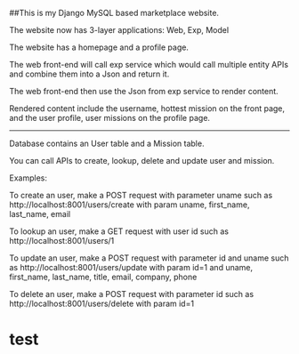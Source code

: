 ##This is my Django MySQL based marketplace website.


The website now has 3-layer applications: Web, Exp, Model

The website has a homepage and a profile page.

The web front-end will call exp service which would call multiple entity APIs and combine them into a Json and return it.

The web front-end then use the Json from exp service to render content.

Rendered content include the username, hottest mission on the front page, and the user profile, user missions on the profile page.

---------------------------------------
Database contains an User table and a Mission table.

You can call APIs to create, lookup, delete and update user and mission.

Examples:

To create an user, make a POST request with parameter uname such as http://localhost:8001/users/create with param uname, first_name, last_name, email

To lookup an user, make a GET request with user id such as http://localhost:8001/users/1

To update an user, make a POST request with parameter id and uname such as http://localhost:8001/users/update with param id=1 and uname, first_name, last_name, title, email, company, phone

To delete an user, make a POST request with parameter id such as http://localhost:8001/users/delete with param id=1

# test
